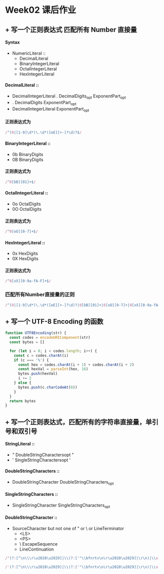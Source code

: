 

# Week02 课后作业
## + 写一个正则表达式 匹配所有 Number 直接量

#### Syntax
+ NumericLiteral ::
  + DecimalLiteral
  + BinaryIntegerLiteral
  + OctalIntegerLiteral
  + HexIntegerLiteral

#### DecimalLiteral ::
  + DecimalIntegerLiteral . DecimalDigits<sub>opt</sub> ExponentPart<sub>opt</sub> 
  + . DecimalDigits ExponentPart<sub>opt</sub>
  + DecimalIntegerLiteral ExponentPart<sub>opt</sub>

#### 正则表达式为

```javascript
/^(0|[1-9]\d*)\.\d*([eE][+-]?\d)?$/
```


#### BinaryIntegerLiteral ::
  + 0b BinaryDigits
  + 0B BinaryDigits

#### 正则表达式为

```javascript
/^0[bB][01]+$/
```

#### OctalIntegerLiteral ::
  + 0o OctalDigits
  + 0O OctalDigits

#### 正则表达式为

```javascript
/^0[oO][0-7]+$/
```

#### HexIntegerLiteral ::
  + 0x HexDigits
  + 0X HexDigits

#### 正则表达式为

```javascript
/^0[xX][0-9a-fA-F]+$/
```

### 匹配所有Number直接量的正则
```JavaScript
/^(0|[1-9]\d*)\.\d*([eE][+-]?\d)?|0[bB][01]+|0[oO][0-7]+|0[xX][0-9a-fA-F]+$/
```



## + 写一个 UTF-8 Encoding 的函数

```js
function UTF8Encoding(str) {
  const codes = encodeURIComponent(str)
  const bytes = []

  for (let i = 0; i < codes.length; i++) {
    const c = codes.charAt(i)
    if (c === '%') {
      const hex = codes.charAt(i + 1) + codes.charAt(i + 2)
      const hexVal = parseInt(hex, 16)
      bytes.push(hexVal)
      i += 2
    } else {
      bytes.push(c.charCodeAt(0))
    }
  }
  return bytes
}
```



## + 写一个正则表达式，匹配所有的字符串直接量，单引号和双引号

#### StringLiteral ::
+ " DoubleStringCharactersopt " 
+ ' SingleStringCharactersopt '

#### DoubleStringCharacters ::
+ DoubleStringCharacter DoubleStringCharacters<sub>opt</sub> 

#### SingleStringCharacters ::
+ SingleStringCharacter SingleStringCharacters<sub>opt</sub> 

#### DoubleStringCharacter ::
+ SourceCharacter but not one of " or \ or LineTerminator
  + \<LS>
  + \<PS>
  + \ EscapeSequence
  + LineContinuation

```js
/"(?:[^\n\\\r\u2028\u2029]|\\(?:['"\\bfnrtv\n\r\u2028\u2029]|\r\n)|\\x[0-9a-fA-F]{2}|\\u[0-9a-fA-F]{4}|\\[^0-9ux'"\\bfnrtv\n\\\r\u2028\2029])*"/

/'(?:[^\n\\\r\u2028\u2029]|\\(?:['"\\bfnrtv\n\r\u2028\u2029]|\r\n)|\\x[0-9a-fA-F]{2}|\\u[0-9a-fA-F]{4}|\\[^0-9ux'"\\bfnrtv\n\\\r\u2028\2029])*'/
```
